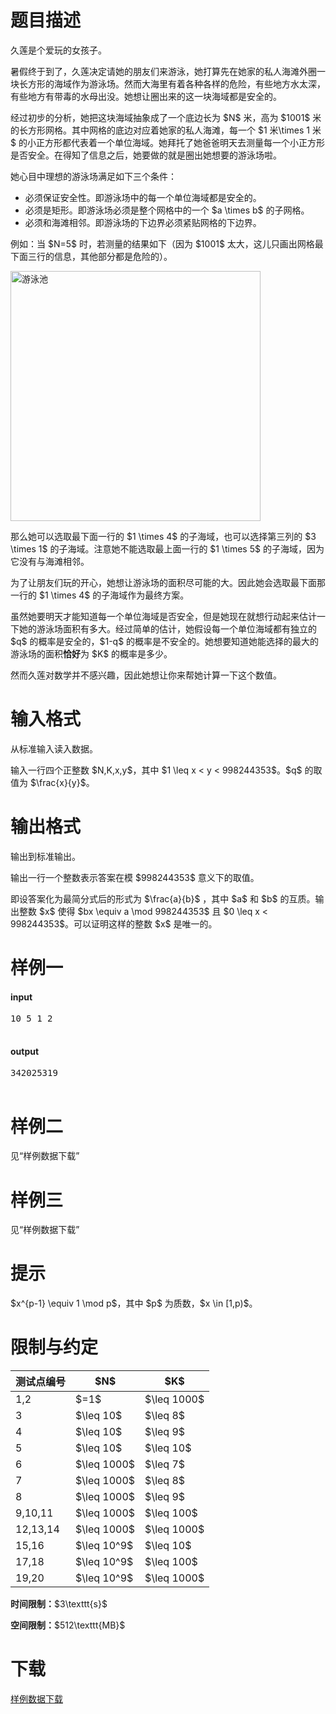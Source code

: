# 题目描述

<p>久莲是个爱玩的女孩子。</p>
<p>暑假终于到了，久莲决定请她的朋友们来游泳，她打算先在她家的私人海滩外圈一块长方形的海域作为游泳场。然而大海里有着各种各样的危险，有些地方水太深，有些地方有带毒的水母出没。她想让圈出来的这一块海域都是安全的。</p>
<p>经过初步的分析，她把这块海域抽象成了一个底边长为 $N$ 米，高为 $1001$ 米的长方形网格。其中网格的底边对应着她家的私人海滩，每一个 $1 米\times 1 米$ 的小正方形都代表着一个单位海域。她拜托了她爸爸明天去测量每一个小正方形是否安全。在得知了信息之后，她要做的就是圈出她想要的游泳场啦。</p>
<p>她心目中理想的游泳场满足如下三个条件：</p>
<ul><li>必须保证安全性。即游泳场中的每一个单位海域都是安全的。</li>
<li>必须是矩形。即游泳场必须是整个网格中的一个 $a \times b$ 的子网格。</li>
<li>必须和海滩相邻。即游泳场的下边界必须紧贴网格的下边界。</li>
</ul><p>例如：当 $N=5$ 时，若测量的结果如下（因为 $1001$ 太大，这儿只画出网格最下面三行的信息，其他部分都是危险的）。</p>
<p><img class="img-responsive center-block" src="//img.uoj.ac/problem/316/1.png" alt="游泳池" style="width:400px;"/></p>
<p>那么她可以选取最下面一行的 $1 \times 4$ 的子海域，也可以选择第三列的 $3 \times 1$ 的子海域。注意她不能选取最上面一行的 $1 \times 5$ 的子海域，因为它没有与海滩相邻。</p>
<p>为了让朋友们玩的开心，她想让游泳场的面积尽可能的大。因此她会选取最下面那一行的 $1 \times 4$ 的子海域作为最终方案。</p>
<p>虽然她要明天才能知道每一个单位海域是否安全，但是她现在就想行动起来估计一下她的游泳场面积有多大。经过简单的估计，她假设每一个单位海域都有独立的 $q$ 的概率是安全的，$1-q$ 的概率是不安全的。她想要知道她能选择的最大的游泳场的面积<strong>恰好</strong>为 $K$ 的概率是多少。</p>
<p>然而久莲对数学并不感兴趣，因此她想让你来帮她计算一下这个数值。</p>

# 输入格式


<p>从标准输入读入数据。</p>
<p>输入一行四个正整数 $N,K,x,y$，其中 $1 \leq x &lt; y &lt; 998244353$。$q$ 的取值为 $\frac{x}{y}$。 </p>

# 输出格式


<p>输出到标准输出。</p>
<p>输出一行一个整数表示答案在模 $998244353$ 意义下的取值。</p>
<p>即设答案化为最简分式后的形式为 $\frac{a}{b}$ ，其中 $a$ 和 $b$ 的互质。输出整数 $x$ 使得 $bx \equiv a \mod 998244353$ 且 $0 \leq x &lt; 998244353$。可以证明这样的整数 $x$ 是唯一的。 </p>

# 样例一


<h4>input</h4>
<pre>10 5 1 2

</pre>


<h4>output</h4>
<pre>342025319

</pre>


# 样例二


<p>见“样例数据下载”</p>

# 样例三


<p>见“样例数据下载”</p>

# 提示


<p>$x^{p-1} \equiv 1 \mod p$，其中 $p$ 为质数，$x \in [1,p)$。</p>

# 限制与约定


 <div class="table-responsive">
<table class="table table-bordered table-text-center table-vertical-middle"><thead><tr><th rowspan="1">测试点编号</th><th rowspan="1">$N$</th><th rowspan="1">$K$</th></tr></thead><tbody><tr><td rowspan="1">1,2</td><td rowspan="1">$=1$</td><td rowspan="1">$\leq 1000$</td></tr><tr><td rowspan="1">3</td><td rowspan="1">$\leq 10$</td><td rowspan="1">$\leq 8$</td></tr><tr><td rowspan="1">4</td><td rowspan="1">$\leq 10$</td><td rowspan="1">$\leq 9$</td></tr><tr><td rowspan="1">5</td><td rowspan="1">$\leq 10$</td><td rowspan="1">$\leq 10$</td></tr><tr><td rowspan="1">6</td><td rowspan="1">$\leq 1000$</td><td rowspan="1">$\leq 7$</td></tr><tr><td rowspan="1">7</td><td rowspan="1">$\leq 1000$</td><td rowspan="1">$\leq 8$</td></tr><tr><td rowspan="1">8</td><td rowspan="1">$\leq 1000$</td><td rowspan="1">$\leq 9$</td></tr><tr><td rowspan="1">9,10,11</td><td rowspan="1">$\leq 1000$</td><td rowspan="1">$\leq 100$</td></tr><tr><td rowspan="1">12,13,14</td><td rowspan="1">$\leq 1000$</td><td rowspan="1">$\leq 1000$</td></tr><tr><td rowspan="1">15,16</td><td rowspan="1">$\leq 10^9$</td><td rowspan="1">$\leq 10$</td></tr><tr><td rowspan="1">17,18</td><td rowspan="1">$\leq 10^9$</td><td rowspan="1">$\leq 100$</td></tr><tr><td rowspan="1">19,20</td><td rowspan="1">$\leq 10^9$</td><td rowspan="1">$\leq 1000$</td></tr></tbody></table></div>

<p><strong>时间限制：</strong>$3\texttt{s}$</p>
<p><strong>空间限制：</strong>$512\texttt{MB}$</p>

# 下载


<p><a href="/download.php?type=problem&amp;id=316">样例数据下载</a></p>
